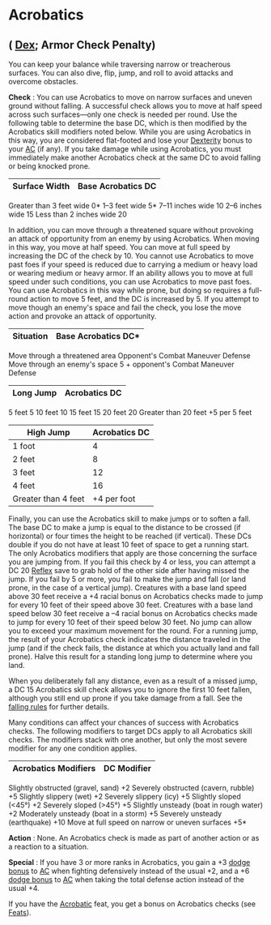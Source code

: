 # Acrobatics

## ( [Dex](../gettingStarted.html#_dexterity); Armor Check Penalty)

You can keep your balance while traversing narrow or treacherous surfaces. You can also dive, flip, jump, and roll to avoid attacks and overcome obstacles.

**Check** : You can use Acrobatics to move on narrow surfaces and uneven ground without falling. A successful check allows you to move at half speed across such surfaces—only one check is needed per round. Use the following table to determine the base DC, which is then modified by the Acrobatics skill modifiers noted below. While you are using Acrobatics in this way, you are considered flat-footed and lose your [Dexterity](../gettingStarted.html#_dexterity) bonus to your [AC](../combat.html#_armor-class) (if any). If you take damage while using Acrobatics, you must immediately make another Acrobatics check at the same DC to avoid falling or being knocked prone.

| Surface Width | Base Acrobatics DC |
| --- | --- |
<tbody>
<tr class="odd">
<td>Greater than 3 feet wide</td>
<td>0*</td>
</tr>
<tr class="even">
<td>1–3 feet wide</td>
<td>5*</td>
</tr>
<tr class="odd">
<td>7–11 inches wide</td>
<td>10</td>
</tr>
<tr class="even">
<td>2–6 inches wide</td>
<td>15</td>
</tr>
<tr class="odd">
<td>Less than 2 inches wide</td>
<td>20</td>
</tr>
</tbody>

In addition, you can move through a threatened square without provoking an attack of opportunity from an enemy by using Acrobatics. When moving in this way, you move at half speed. You can move at full speed by increasing the DC of the check by 10. You cannot use Acrobatics to move past foes if your speed is reduced due to carrying a medium or heavy load or wearing medium or heavy armor. If an ability allows you to move at full speed under such conditions, you can use Acrobatics to move past foes. You can use Acrobatics in this way while prone, but doing so requires a full-round action to move 5 feet, and the DC is increased by 5. If you attempt to move though an enemy's space and fail the check, you lose the move action and provoke an attack of opportunity.

| Situation | Base Acrobatics DC\* |
| --- | --- |
<tbody>
<tr class="odd">
<td>Move through a threatened area</td>
<td>Opponent's Combat Maneuver Defense</td>
</tr>
<tr class="even">
<td>Move through an enemy's space</td>
<td>5 + opponent's Combat Maneuver Defense</td>
</tr>
</tbody>

  
  

| Long Jump | Acrobatics DC |
| --- | --- |
<tbody>
<tr class="odd">
<td>5 feet</td>
<td>5</td>
</tr>
<tr class="even">
<td>10 feet</td>
<td>10</td>
</tr>
<tr class="odd">
<td>15 feet</td>
<td>15</td>
</tr>
<tr class="even">
<td>20 feet</td>
<td>20</td>
</tr>
<tr class="odd">
<td>Greater than 20 feet</td>
<td>+5 per 5 feet</td>
</tr>
</tbody>

| High Jump | Acrobatics DC |
| --- | --- |
| 1 foot | 4 |
| 2 feet | 8 |
| 3 feet | 12 |
| 4 feet | 16 |
| Greater than 4 feet | +4 per foot |

Finally, you can use the Acrobatics skill to make jumps or to soften a fall. The base DC to make a jump is equal to the distance to be crossed (if horizontal) or four times the height to be reached (if vertical). These DCs double if you do not have at least 10 feet of space to get a running start. The only Acrobatics modifiers that apply are those concerning the surface you are jumping from. If you fail this check by 4 or less, you can attempt a DC 20 [Reflex](../combat.html#_reflex) save to grab hold of the other side after having missed the jump. If you fail by 5 or more, you fail to make the jump and fall (or land prone, in the case of a vertical jump). Creatures with a base land speed above 30 feet receive a +4 racial bonus on Acrobatics checks made to jump for every 10 feet of their speed above 30 feet. Creatures with a base land speed below 30 feet receive a –4 racial bonus on Acrobatics checks made to jump for every 10 feet of their speed below 30 feet. No jump can allow you to exceed your maximum movement for the round. For a running jump, the result of your Acrobatics check indicates the distance traveled in the jump (and if the check fails, the distance at which you actually land and fall prone). Halve this result for a standing long jump to determine where you land.

When you deliberately fall any distance, even as a result of a missed jump, a DC 15 Acrobatics skill check allows you to ignore the first 10 feet fallen, although you still end up prone if you take damage from a fall. See the [falling rules](../environment.html#_falling) for further details.

Many conditions can affect your chances of success with Acrobatics checks. The following modifiers to target DCs apply to all Acrobatics skill checks. The modifiers stack with one another, but only the most severe modifier for any one condition applies.

| Acrobatics Modifiers | DC Modifier |
| --- | --- |
<tbody>
<tr class="odd">
<td>Slightly obstructed (gravel, sand)</td>
<td>+2</td>
</tr>
<tr class="even">
<td>Severely obstructed (cavern, rubble)</td>
<td>+5</td>
</tr>
<tr class="odd">
<td>Slightly slippery (wet)</td>
<td>+2</td>
</tr>
<tr class="even">
<td>Severely slippery (icy)</td>
<td>+5</td>
</tr>
<tr class="odd">
<td>Slightly sloped (&lt;45°)</td>
<td>+2</td>
</tr>
<tr class="even">
<td>Severely sloped (&gt;45°)</td>
<td>+5</td>
</tr>
<tr class="odd">
<td>Slightly unsteady (boat in rough water)</td>
<td>+2</td>
</tr>
<tr class="even">
<td>Moderately unsteady (boat in a storm)</td>
<td>+5</td>
</tr>
<tr class="odd">
<td>Severely unsteady (earthquake)</td>
<td>+10</td>
</tr>
<tr class="even">
<td>Move at full speed on narrow or uneven surfaces</td>
<td>+5*</td>
</tr>
</tbody>

**Action** : None. An Acrobatics check is made as part of another action or as a reaction to a situation.

**Special** : If you have 3 or more ranks in Acrobatics, you gain a +3 [dodge bonus](../combat.html#_dodge-bonuses) to [AC](../combat.html#_armor-class) when fighting defensively instead of the usual +2, and a +6 [dodge bonus](../combat.html#_dodge-bonuses) to [AC](../combat.html#_armor-class) when taking the total defense action instead of the usual +4.

If you have the [Acrobatic](../feats.html#_acrobatic) feat, you get a bonus on Acrobatics checks (see [Feats](../feats.html)).

